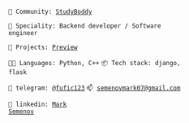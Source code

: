 <code>🤙 Community: [StudyBoddy](#)</code>

<code>👾 Speciality: Backend developer / Software engineer</code><br>

<code>🧻 Projects: [Preview](https://github.com/fufic123/projects-preview)</code>

<code>🧑‍💻 Languages: Python, C++</code>
<code>📦 Tech stack: django, flask</code>

<code>💬 telegram: [@fufic123](https://telegram.me/fufic123)</code>
<code>📫 [semenovmark07@gmail.com](mailto:semenovmark07@gmail.com)</code><br>

<code>🔵 linkedin: [Mark Semenov](https://www.linkedin.com/in/mark-semenov-532892237/) </code>

